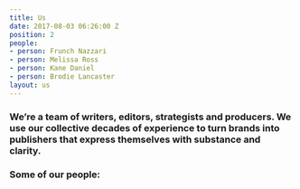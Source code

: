 ```yaml
---
title: Us
date: 2017-08-03 06:26:00 Z
position: 2
people:
- person: Frunch Nazzari
- person: Melissa Ross
- person: Kane Daniel
- person: Brodie Lancaster
layout: us
---
```


### We’re a team of writers, editors, strategists and producers. We use our collective decades of experience to turn brands into publishers that express themselves with substance and clarity.

### Some of our people: